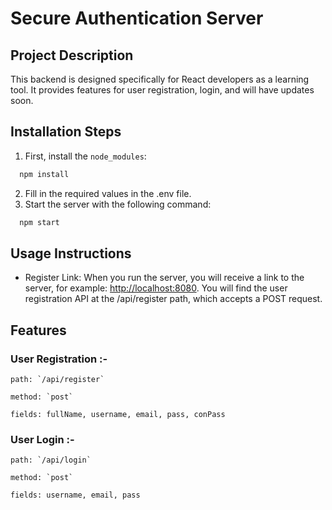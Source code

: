 # Secure Authentication Server

## Project Description

This backend is designed specifically for React developers as a learning tool. It provides features for user registration, login, and will have updates soon.

## Installation Steps

1. First, install the `node_modules`:

```bash
  npm install
```

2. Fill in the required values in the .env file.
3. Start the server with the following command:

```bash
  npm start
```

## Usage Instructions

- Register Link: When you run the server, you will receive a link to the server, for example: <http://localhost:8080>. You will find the user registration API at the /api/register path, which accepts a POST request.

## Features

### User Registration :-

    path: `/api/register`

    method: `post`

    fields: fullName, username, email, pass, conPass

### User Login :-

    path: `/api/login`

    method: `post`

    fields: username, email, pass
